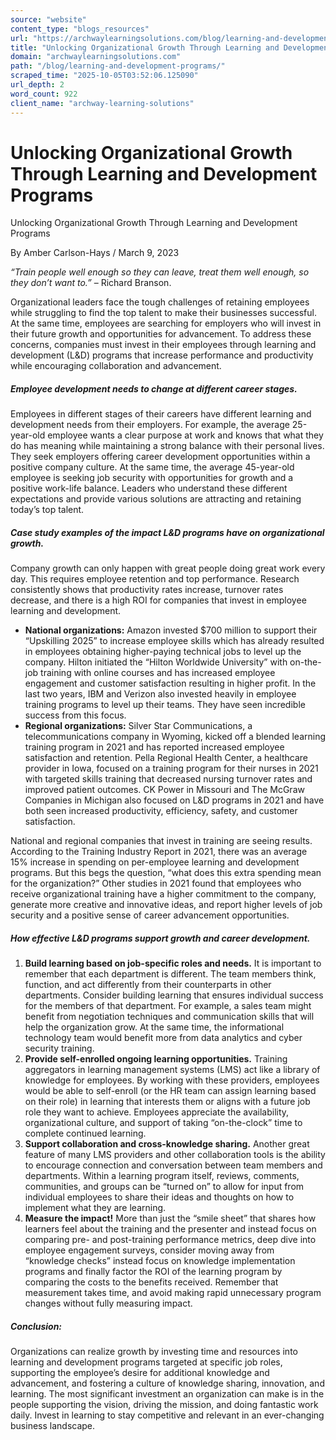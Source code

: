 ```yaml
---
source: "website"
content_type: "blogs_resources"
url: "https://archwaylearningsolutions.com/blog/learning-and-development-programs/"
title: "Unlocking Organizational Growth Through Learning and Development Programs"
domain: "archwaylearningsolutions.com"
path: "/blog/learning-and-development-programs/"
scraped_time: "2025-10-05T03:52:06.125090"
url_depth: 2
word_count: 922
client_name: "archway-learning-solutions"
---
```


# Unlocking Organizational Growth Through Learning and Development Programs

Unlocking Organizational Growth Through Learning and Development Programs

By Amber Carlson-Hays / March 9, 2023

_“Train people well enough so they can leave, treat them well enough, so they don’t want to.”_ – Richard Branson.

Organizational leaders face the tough challenges of retaining employees while struggling to find the top talent to make their businesses successful. At the same time, employees are searching for employers who will invest in their future growth and opportunities for advancement. To address these concerns, companies must invest in their employees through learning and development (L&D) programs that increase performance and productivity while encouraging collaboration and advancement.

##### **Employee development needs to change at different career stages.**

Employees in different stages of their careers have different learning and development needs from their employers. For example, the average 25-year-old employee wants a clear purpose at work and knows that what they do has meaning while maintaining a strong balance with their personal lives. They seek employers offering career development opportunities within a positive company culture. At the same time, the average 45-year-old employee is seeking job security with opportunities for growth and a positive work-life balance. Leaders who understand these different expectations and provide various solutions are attracting and retaining today’s top talent.

##### **Case study examples of the impact L&D programs have on organizational growth.**

Company growth can only happen with great people doing great work every day. This requires employee retention and top performance. Research consistently shows that productivity rates increase, turnover rates decrease, and there is a high ROI for companies that invest in employee learning and development.

*   **National organizations:** Amazon invested $700 million to support their “Upskilling 2025” to increase employee skills which has already resulted in employees obtaining higher-paying technical jobs to level up the company. Hilton initiated the “Hilton Worldwide University” with on-the-job training with online courses and has increased employee engagement and customer satisfaction resulting in higher profit. In the last two years, IBM and Verizon also invested heavily in employee training programs to level up their teams. They have seen incredible success from this focus.
*   **Regional organizations:** Silver Star Communications, a telecommunications company in Wyoming, kicked off a blended learning training program in 2021 and has reported increased employee satisfaction and retention. Pella Regional Health Center, a healthcare provider in Iowa, focused on a training program for their nurses in 2021 with targeted skills training that decreased nursing turnover rates and improved patient outcomes. CK Power in Missouri and The McGraw Companies in Michigan also focused on L&D programs in 2021 and have both seen increased productivity, efficiency, safety, and customer satisfaction.

National and regional companies that invest in training are seeing results. According to the Training Industry Report in 2021, there was an average 15% increase in spending on per-employee learning and development programs. But this begs the question, “what does this extra spending mean for the organization?” Other studies in 2021 found that employees who receive organizational training have a higher commitment to the company, generate more creative and innovative ideas, and report higher levels of job security and a positive sense of career advancement opportunities.

##### **How effective L&D programs support growth and career development.**

1.  **Build learning based on job-specific roles and needs.** It is important to remember that each department is different. The team members think, function, and act differently from their counterparts in other departments. Consider building learning that ensures individual success for the members of that department. For example, a sales team might benefit from negotiation techniques and communication skills that will help the organization grow. At the same time, the informational technology team would benefit more from data analytics and cyber security training.
2.  **Provide self-enrolled ongoing learning opportunities.** Training aggregators in learning management systems (LMS) act like a library of knowledge for employees. By working with these providers, employees would be able to self-enroll (or the HR team can assign learning based on their role) in learning that interests them or aligns with a future job role they want to achieve. Employees appreciate the availability, organizational culture, and support of taking “on-the-clock” time to complete continued learning.
3.  **Support collaboration and cross-knowledge sharing.** Another great feature of many LMS providers and other collaboration tools is the ability to encourage connection and conversation between team members and departments. Within a learning program itself, reviews, comments, communities, and groups can be “turned on” to allow for input from individual employees to share their ideas and thoughts on how to implement what they are learning.
4.  **Measure the impact!** More than just the “smile sheet” that shares how learners feel about the training and the presenter and instead focus on comparing pre- and post-training performance metrics, deep dive into employee engagement surveys, consider moving away from “knowledge checks” instead focus on knowledge implementation programs and finally factor the ROI of the learning program by comparing the costs to the benefits received. Remember that measurement takes time, and avoid making rapid unnecessary program changes without fully measuring impact.

##### **Conclusion:**

Organizations can realize growth by investing time and resources into learning and development programs targeted at specific job roles, supporting the employee’s desire for additional knowledge and advancement, and fostering a culture of knowledge sharing, innovation, and learning. The most significant investment an organization can make is in the people supporting the vision, driving the mission, and doing fantastic work daily. Invest in learning to stay competitive and relevant in an ever-changing business landscape.